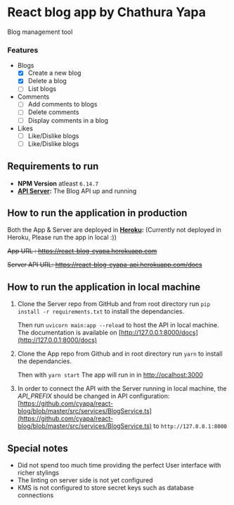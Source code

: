 # React blog app by Chathura Yapa

Blog management tool

### Features

- Blogs
    - [x] Create a new blog
    - [x] Delete a blog
    - [ ] List blogs

- Comments
    - [ ] Add comments to blogs
    - [ ] Delete comments
    - [ ] Display comments in a blog

- Likes
    - [ ] Like/Dislike blogs
    - [ ] Like/Dislike blogs

## Requirements to run 
- **NPM Version** atleast `6.14.7`
- **[API Server](https://github.com/cyapa/react-blog-api):** The Blog API up and running


## How to run the application in production

Both the App & Server are deployed in **[Heroku](http://www.heroku.com/):** (Currently not deployed in Heroku, Please run the app in local :))

~~App URL : https://react-blog-cyapa.herokuapp.com~~

~~Server API URL: https://react-blog-cyapa-api.herokuapp.com/docs~~



## How to run the application in local machine

1. Clone the Server repo from GitHub and from root directory run `pip install -r requirements.txt` to install the dependancies. 

    Then run `uvicorn main:app --reload` to host the API in local machine. The documentation is available on [http://127.0.0.1:8000/docs](http://127.0.0.1:8000/docs)

2. Clone the App repo from Github and in root directory run `yarn` to install the dependancies. 

    Then with `yarn start` The app will run in in [http://ocalhost:3000](http://ocalhost:3000)

3. In order to connect the API with the Server running in local machine, the *API_PREFIX* should be changed in API configuration: [https://github.com/cyapa/react-blog/blob/master/src/services/BlogService.ts](https://github.com/cyapa/react-blog/blob/master/src/services/BlogService.ts) to `http://127.0.0.1:8000`


## Special notes

 - Did not spend too much time providing the perfect User interface with richer stylings
 - The linting on server side is not yet configured
 - KMS is not configured to store secret keys such as database connections


